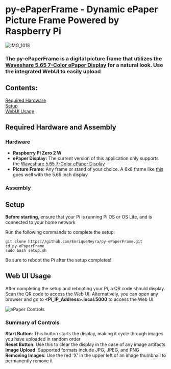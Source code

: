 # py-ePaperFrame - Dynamic ePaper Picture Frame Powered by Raspberry Pi

![IMG_1018](https://github.com/user-attachments/assets/1bd1e7ef-88f7-4934-b615-8c36d0d4ea9e)


### The py-ePaperFrame is a digital picture frame that utilizes the **[Waveshare 5.65 7-Color ePaper Display](https://www.waveshare.com/5.65inch-e-paper-module-f.htm)** for a natural look. Use the integrated WebUI to easily upload 

## Contents:
[Required Hardware](#required-hardware-and-assembly)  
[Setup](#setup)  
[WebUI Usage](#using-the-web-ui)

## Required Hardware and Assembly

### Hardware
- **Raspberry Pi Zero 2 W**
- **ePaper Display:** The current version of this application only supports the [Waveshare 5.65 7-Color ePaper Display](https://www.waveshare.com/5.65inch-e-paper-module-f.htm)
- **Picture Frame**: Any frame or stand of your choice. A 6x8 frame like [this](https://www.amazon.com/dp/B0D24P42SM?ref=ppx_yo2ov_dt_b_fed_asin_title&th=1) goes well with the 5.65 inch display

### Assembly


## Setup

**Before starting**, ensure that your Pi is running Pi OS or OS Lite, and is connected to your home network

Run the following commands to complete the setup:
```
git clone https://github.com/EnriqueNeyra/py-ePaperFrame.git 
cd py-ePaperFrame
sudo bash setup.sh
```

Be sure to reboot the Pi after the setup completes!

## Web UI Usage
After completing the setup and rebooting your Pi, a QR code should display. Scan the QR code to access the Web UI. Alternatively, you can open any browser and go to **<Pi_IP_Address>.local:5000** to access the Web UI.

![ePaper Controls](https://github.com/user-attachments/assets/281e7886-8e5c-4a5a-86be-4e4566778a08)


### Summary of Controls
**Start Button**: This button starts the display, making it cycle through images you have uploaded in random order  
**Reset Button**: Use this to clear the display in the case of any image artifacts  
**Image Upload**: Supported formats include JPG, JPEG, and PNG  
**Removing Images**: Use the red 'X' in the upper left of an image thumbnail to permanently remove it



